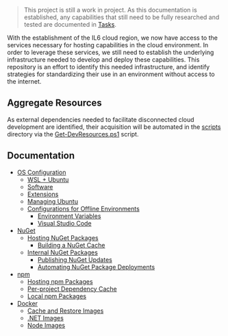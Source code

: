 > This project is still a work in project. As this documentation is established, any capabilities that still need to be fully researched and tested are documented in [Tasks](./tasks.md).

With the establishment of the IL6 cloud region, we now have access to the services necessary for hosting capabilities in the cloud environment. In order to leverage these services, we still need to establish the underlying infrastructure needed to develop and deploy these capabilities. This repository is an effort to identify this needed infrastructure, and identify strategies for standardizing their use in an environment without access to the internet.

## Aggregate Resources

As external dependencies needed to facilitate disconnected cloud development are identified, their acquisition will be automated in the [scripts](./scripts/) directory via the [Get-DevResources.ps1](./scripts/Get-DevResources.ps1) script.

## Documentation

* [OS Configuration](./01-os-configuration.md)
    * [WSL + Ubuntu](./01-os-configuration.md#wsl--ubuntu)
    * [Software](./01-os-configuration.md#software)
    * [Extensions](./01-os-configuration.md#extensions)
    * [Managing Ubuntu](./01-os-configuration.md#managing-ubuntu)
    * [Configurations for Offline Environments](./01-os-configuration.md#configurations-for-offline-environments)
        * [Environment Variables](./01-os-configuration.md#environment-variables)
        * [Visual Studio Code](./01-os-configuration.md#visual-studio-code)
* [NuGet](./02-nuget.md)
    * [Hosting NuGet Packages](./02-nuget.md#hosting-nuget-packages)
        * [Building a NuGet Cache](./02-nuget.md#building-a-nuget-cache)
    * [Internal NuGet Packages](./02-nuget.md#internal-nuget-packages)
        * [Publishing NuGet Updates](./02-nuget.md#publishing-nuget-updates)
        * [Automating NuGet Package Deployments](./02-nuget.md#automating-nuget-package-deployments)
* [npm](./03-npm.md)
    * [Hosting npm Packages](./03-npm.md#hosting-npm-packages)
    * [Per-project Dependency Cache](./03-npm.md#per-project-dependency-cache)
    * [Local npm Packages](./03-npm.md#local-npm-packages)
* [Docker](./04-docker.md)
    * [Cache and Restore Images](./04-docker.md#cache-and-restore-images)
    * [.NET Images](./04-docker.md#net-images)
    * [Node Images](./04-docker.md#node-images)